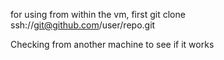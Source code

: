 for using from within the vm, first git clone ssh://git@github.com/user/repo.git

Checking from another machine to see if it works

